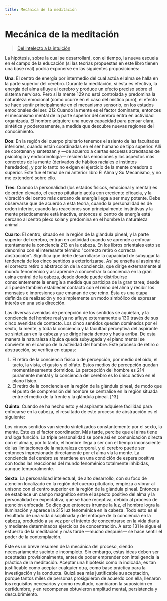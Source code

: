 ```yaml
---
title: Mecánica de la meditación
---
```


# Mecánica de la meditación

> [Del intelecto a la intuición](/del-intelecto-a-la-intuicion/la-practica-de-la-meditacion#en211)

La hipótesis, sobre la cual se desarrollará, con el tiempo, la nueva escuela en el campo de la educación (si las teorías propuestas en este libro tienen una base real) podría exponerse en las siguientes proposiciones:

**Una**: El centro de energía por intermedio del cual actúa el alma se halla en la parte superior del cerebro. Durante la meditación, si ésta es efectiva, la energía del alma afluye al cerebro y produce un efecto preciso sobre el sistema nervioso. Pero si la mente <pin lang="es">129</pin> no está controlada y predomina la naturaleza emocional (como ocurre en el caso del místico puro), el efecto se hace sentir principalmente en el mecanismo sensorio, en los estados emocionales del ser. <pin lang="en">212</pin> Cuando la mente es el factor dominante, entonces el mecanismo mental de la parte superior del cerebro entra en actividad organizada. El hombre adquiere una nueva capacidad para pensar clara, sintética y poderosamente, a medida que descubre nuevas regiones del conocimiento.

**Dos**: En la región del cuerpo pituitario tenemos el asiento de las facultades inferiores, cuando están coordinadas en el ser humano de tipo superior. Allí se coordinan y sintetizan y —de acuerdo a ciertas escuelas acreditadas de psicología y endocrinología— residen las emociones y los aspectos más concretos de la mente (derivados de hábitos raciales e instintos heredados), y por lo tanto no exigen el ejercicio de la mente creadora o superior. Éste fue el tema de mi anterior libro El Alma y Su Mecanismo, y no me extenderé sobre ello.

**Tres**: Cuando la personalidad (los estados físicos, emocional y mental) es de orden elevado, el cuerpo pituitario actúa con creciente eficacia, y la vibración del centro más cercano de energía llega a ser muy potente. Debe observarse que de acuerdo a esta teoría, cuando la personalidad es de orden inferior, cuando las reacciones son principalmente instintivas y la mente prácticamente está inactiva, entonces el centro de energía está cercano al centro plexo solar y predomina en el hombre la naturaleza animal.

**Cuarto**: El centro, situado en la región de la glándula pineal, y la parte superior del cerebro, entran en actividad cuando se aprende a enfocar atentamente la conciencia <pin lang="en">213</pin> en la cabeza. En los libros orientales esto se denomina con el interesante término "correcto retiro o correcta abstracción". Significa que debe desarrollarse la capacidad de subyugar la tendencia de los cinco sentidos a exteriorizarse. Así se enseña al aspirante el correcto retiro o abstracción de la conciencia, que dirige externamente al mundo fenoménico y así aprende a concentrar la conciencia en la gran usina central de la cabeza, desde donde puede distribuirse conscientemente la energía a medida que participa de la gran tarea; desde allí puede también establecer contacto con el reino del alma y recibir los mensajes e impresiones que emanan de ese reino. Ésta es una etapa definida de realización y no simplemente un modo simbólico de expresar interés en una sola dirección.

Las diversas avenidas de percepción de los sentidos se aquietan, y la conciencia del hombre real ya no afluye externamente a <pin lang="es">130</pin> través de sus cinco avenidas de contacto. Los cinco sentidos quedan dominados por el sexto, la mente, y toda la conciencia y la facultad perceptiva del aspirante se sintetizan en la cabeza y se dirige hacia dentro y hacia arriba. De esta manera la naturaleza síquica queda subyugada y el plano mental se convierte en el campo de la actividad del hombre. Este proceso de retiro o abstracción, se verifica en etapas:

1. El retiro de la conciencia física o de percepción, por medio del oído, el tacto, la vista, el gusto y el olfato. Estos medios de percepción quedan momentáneamente dormidos. La percepción del hombre es <pin lang="en">214</pin> puramente mental y la conciencia del cerebro es lo único activo en el plano físico.
2. El retiro de la conciencia en la región de la glándula pineal, de modo que el punto de comprensión del hombre se centralice en la región situada entre el medio de la frente y la glándula pineal. [^3]

**Quinto**: Cuando se ha hecho esto y el aspirante adquiere facilidad para enfocarse en la cabeza, el resultado de este proceso de abstracción es el siguiente:

Los cincos sentidos van siendo sintetizados constantemente por el sexto, la mente. Éste es el factor coordinador. Más tarde, percibe que el alma tiene análoga función. La triple personalidad se pone así en comunicación directa con el alma y, por lo tanto, el hombre llega a ser con el tiempo inconsciente de las limitaciones de la naturaleza corporal, y el cerebro puede ser entonces impresionado directamente por el alma vía la mente. La conciencia del cerebro se mantiene en una condición de espera positiva con todas las reacciones del mundo fenoménico totalmente inhibidas, aunque temporalmente.

**Sexto**: La personalidad intelectual, de alto desarrollo, con su foco de atención localizado en la región del cuerpo pituitario, empieza a vibrar al unísono con el centro superior en la región de la glándula pineal. Entonces se establece un campo magnético entre el aspecto positivo del alma y la personalidad en expectativa, que se hace receptiva, debido al proceso de atención enfocada. Se dice que entonces irrumpe la luz, el hombre logra la iluminación y aparece la <pin lang="en">215</pin> luz fenoménica en la cabeza. Todo esto es el resultado de una vida disciplinada y del enfoque de la conciencia en la cabeza, producido a su vez por el intento de concentrarse en la vida diaria y mediante determinados ejercicios de concentración. A esto <pin lang="es">131</pin> le sigue el esfuerzo de la meditación y más tarde —mucho después— se hace sentir el poder de la contemplación.

Éste es un breve resumen de la mecánica del proceso, siendo necesariamente sucinto e incompleto. Sin embargo, estas ideas deben ser aceptadas provisionalmente, antes de poder emprender con inteligencia la práctica de la meditación. Aceptar una hipótesis como la indicada, es tan justificable como aceptar cualquier otra, como base práctica para la investigación y la conducta. Quizá sea más justificable su aceptación, porque tantos miles de personas prosiguieron de acuerdo con ella, llenaron los requisitos necesarios y como resultado, cambiaron la suposición en certidumbre, y en recompensa obtuvieron amplitud mental, persistencia y descubrimiento.
